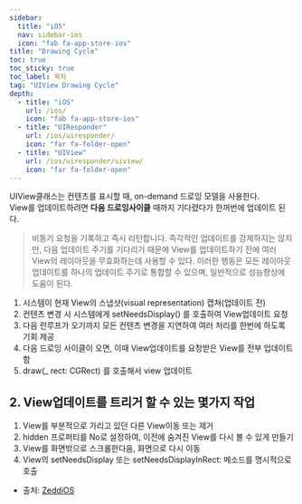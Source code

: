 ```yaml
---
sidebar:
  title: "iOS"
  nav: sidebar-ios
  icon: "fab fa-app-store-ios"
title: "Drawing Cycle"
toc: true
toc_sticky: true
toc_label: 목차
tag: "UIView Drawing Cycle"
depth: 
  - title: "iOS"
    url: /ios/
    icon: "fab fa-app-store-ios"
  - title: "UIResponder"
    url: /ios/uiresponder/
    icon: "far fa-folder-open"
  - title: "UIView"
    url: /ios/uiresponder/uiview/
    icon: "far fa-folder-open"
---
```

UIView클래스는 컨텐츠를 표시할 때, on-demand 드로잉 모델을 사용한다.  
View를 업데이트하려면 **다음 드로잉사이클** 때까지 기다렸다가 한꺼번에 업데이트 된다.
>비동기 요청을 기록하고 즉시 리턴합니다. 즉각적인 업데이트를 강제하지는 않지만, 다음 업데이트 주기를 기다리기 때문에 View를 업데이트하기 전에 여러 View의 레이아웃을 무효화하는데 사용할 수 있다. 
이러한 행동은 모든 레이아웃 업데이트를 하나의 업데이트 주기로 통합할 수 있으며, 일반적으로 성능향상에 도움이 된다. 

1. 시스템이 현재 View의 스냅샷(visual representation) 캡쳐(업데이트 전) 
2. 컨텐츠 변경 시 시스템에게 setNeedsDisplay() 를 호출하여 View업데이트 요청
3. 다음 런루프가 오기까지 모든 컨텐츠 변경을 지연하여 여러 처리를 한번에 하도록 기회 제공
5. 다음 드로잉 사이클이 오면, 이때 View업데이트를 요청받은 View를 전부 업데이트함
6. draw(_ rect: CGRect) 를 호출해서 view 업데이트



## 2. View업데이트를 트리거 할 수 있는 몇가지 작업
1. View를 부분적으로 가리고 있던 다른 View이동 또는 제거
2. hidden 프로퍼티를 No로 설정하여, 이전에 숨겨진 View를 다시 볼 수 있게 만들기
3. View를 화면밖으로 스크롤한다음, 화면으로 다시 이동
4. View의 setNeedsDisplay 또는 setNeedsDisplayInRect: 메소드를 명시적으로 호출


- 출처:  [ZeddiOS](https://zeddios.tistory.com/359)
